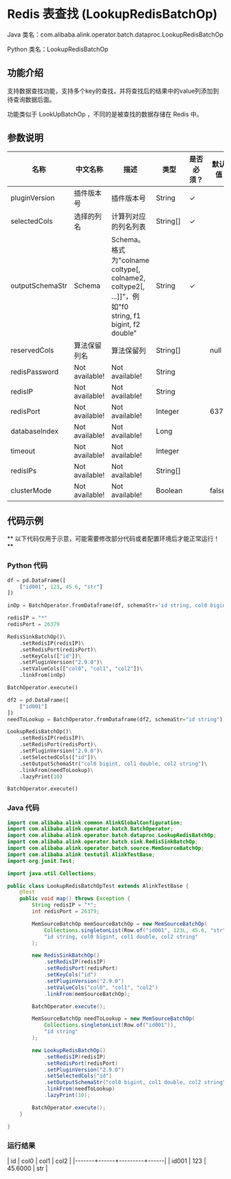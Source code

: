 # Redis 表查找 (LookupRedisBatchOp)
Java 类名：com.alibaba.alink.operator.batch.dataproc.LookupRedisBatchOp

Python 类名：LookupRedisBatchOp


## 功能介绍
支持数据查找功能，支持多个key的查找，并将查找后的结果中的value列添加到待查询数据后面。

功能类似于 LookUpBatchOp ，不同的是被查找的数据存储在 Redis 中。

## 参数说明

| 名称 | 中文名称 | 描述 | 类型 | 是否必须？ | 默认值 |
| --- | --- | --- | --- | --- | --- |
| pluginVersion | 插件版本号 | 插件版本号 | String | ✓ |  |
| selectedCols | 选择的列名 | 计算列对应的列名列表 | String[] | ✓ |  |
| outputSchemaStr | Schema | Schema。格式为"colname coltype[, colname2, coltype2[, ...]]"，例如"f0 string, f1 bigint, f2 double" | String | ✓ |  |
| reservedCols | 算法保留列名 | 算法保留列 | String[] |  | null |
| redisPassword | Not available! | Not available! | String |  |  |
| redisIP | Not available! | Not available! | String |  |  |
| redisPort | Not available! | Not available! | Integer |  | 6379 |
| databaseIndex | Not available! | Not available! | Long |  |  |
| timeout | Not available! | Not available! | Integer |  |  |
| redisIPs | Not available! | Not available! | String[] |  |  |
| clusterMode | Not available! | Not available! | Boolean |  | false |


## 代码示例

** 以下代码仅用于示意，可能需要修改部分代码或者配置环境后才能正常运行！**

### Python 代码
```python
df = pd.DataFrame([
    ["id001", 123, 45.6, "str"]
])

inOp = BatchOperator.fromDataframe(df, schemaStr='id string, col0 bigint, col1 double, col2 string')

redisIP = "*"
redisPort = 26379

RedisSinkBatchOp()\
	.setRedisIP(redisIP)\
	.setRedisPort(redisPort)\
	.setKeyCols(["id"])\
	.setPluginVersion("2.9.0")\
	.setValueCols(["col0", "col1", "col2"])\
	.linkFrom(inOp)

BatchOperator.execute()

df2 = pd.DataFrame([
    ["id001"]
])
needToLookup = BatchOperator.fromDataframe(df2, schemaStr="id string")

LookupRedisBatchOp()\
	.setRedisIP(redisIP)\
	.setRedisPort(redisPort)\
	.setPluginVersion("2.9.0")\
	.setSelectedCols(["id"])\
	.setOutputSchemaStr("col0 bigint, col1 double, col2 string")\
	.linkFrom(needToLookup)\
	.lazyPrint(10)

BatchOperator.execute()
```
### Java 代码
```java
import com.alibaba.alink.common.AlinkGlobalConfiguration;
import com.alibaba.alink.operator.batch.BatchOperator;
import com.alibaba.alink.operator.batch.dataproc.LookupRedisBatchOp;
import com.alibaba.alink.operator.batch.sink.RedisSinkBatchOp;
import com.alibaba.alink.operator.batch.source.MemSourceBatchOp;
import com.alibaba.alink.testutil.AlinkTestBase;
import org.junit.Test;

import java.util.Collections;

public class LookupRedisBatchOpTest extends AlinkTestBase {
	@Test
	public void map() throws Exception {
		String redisIP = "*";
		int redisPort = 26379;

		MemSourceBatchOp memSourceBatchOp = new MemSourceBatchOp(
			Collections.singletonList(Row.of("id001", 123L, 45.6, "str")),
			"id string, col0 bigint, col1 double, col2 string"
		);

		new RedisSinkBatchOp()
			.setRedisIP(redisIP)
			.setRedisPort(redisPort)
			.setKeyCols("id")
			.setPluginVersion("2.9.0")
			.setValueCols("col0", "col1", "col2")
			.linkFrom(memSourceBatchOp);

		BatchOperator.execute();

		MemSourceBatchOp needToLookup = new MemSourceBatchOp(
			Collections.singletonList(Row.of("id001")),
			"id string"
		);

		new LookupRedisBatchOp()
			.setRedisIP(redisIP)
			.setRedisPort(redisPort)
			.setPluginVersion("2.9.0")
			.setSelectedCols("id")
			.setOutputSchemaStr("col0 bigint, col1 double, col2 string")
			.linkFrom(needToLookup)
			.lazyPrint(10);

		BatchOperator.execute();
	}

}
```

### 运行结果
| id    | col0 |    col1 | col2 |
|-------+------+---------+------|
| id001 |  123 | 45.6000 | str  |
